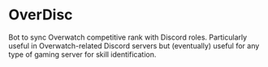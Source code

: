 # OverDisc

Bot to sync Overwatch competitive rank with Discord roles.  Particularly useful in Overwatch-related Discord servers but (eventually) useful for any type of gaming server for skill identification.